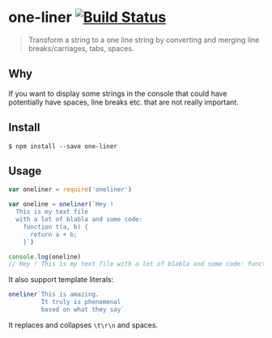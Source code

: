 # one-liner [![Build Status](https://travis-ci.org/chtefi/one-liner.svg?branch=master)](https://travis-ci.org/chtefi/one-liner)

> Transform a string to a one line string by converting and merging line breaks/carriages, tabs, spaces.

## Why

If you want to display some strings in the console that could have potentially have spaces, line breaks etc. that are
not really important.

## Install

```
$ npm install --save one-liner
```

## Usage

```js
var oneliner = require('oneliner')

var oneline = oneliner(`Hey !
  This is my text file
  with a lot of blabla and some code:
    function t(a, b) {
      return a + b;
    }`)

console.log(oneline)
// Hey ! This is my text file with a lot of blabla and some code: function t(a, b) { return a + b; }
```

It also support template literals:

```js
oneliner`This is amazing.
         It truly is phenomenal
         based on what they say`
```

It replaces and collapses `\t\r\n` and spaces.
